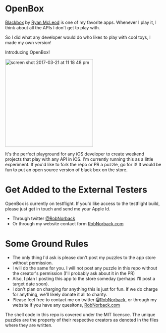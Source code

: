 # OpenBox

[Blackbox](https://itunes.apple.com/us/app/blackbox-think-outside-box/id962969578) by [Ryan McLeod](https://twitter.com/warpling) is one of my favorite apps. Whenever I play it, I think about all the APIs I don't get to play with.

So I did what any developer would do who likes to play with cool toys, I made my own version!

Introducing OpenBox!

<img width="283" alt="screen shot 2017-03-21 at 11 18 48 pm" src="https://cloud.githubusercontent.com/assets/643857/24184762/c7cbdc7a-0e8c-11e7-9bcd-1b0bc9cee522.png">

It's the perfect playground for any iOS developer to create weekend projects that play with any API in iOS. I'm currently running this as a little experiment.  If you'd like to fork the repo or PR a puzzle, go for it!  It would be fun to put an open source version of black box on the store.

# Get Added to the External Testers

OpenBox is currently on testflight. If you'd like access to the testflight build, please just get in touch and send me your Apple Id.
- Through twitter [@RobNorback](https://twitter.com/robnorback)
- Or through my website contact form [RobNorback.com](http://www.robnorback.com/)

# Some Ground Rules
- The only thing I'd ask is please don't post my puzzles to the app store without permission. 
- I will do the same for you. I will not post any puzzle in this repo without the creator's permission (I'll probably ask about it in the PR)
- Also, I plan I posting this app to the store someday (perhaps I'll post a target date soon).
- I don't plan on charging for anything this is just for fun. If we do charge for anything, we'll likely donate it all to charity.
- Please feel free to contact me on twitter [@RobNorback](https://twitter.com/robnorback), or through my website if you have any quesitons, [RobNorback.com](http://www.robnorback.com/)

The shell code in this repo is covered under the MIT licensce. The unique puzzles are the property of their respective creators as denoted in the files where they are written.
